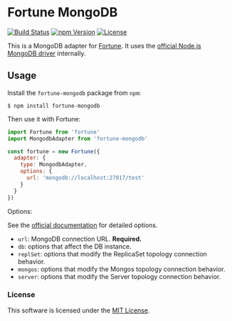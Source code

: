 # Fortune MongoDB

[![Build Status](https://img.shields.io/travis/fortunejs/fortune/master.svg?style=flat-square)](https://travis-ci.org/daliwali/fortune-mongodb)
[![npm Version](https://img.shields.io/npm/v/fortune.svg?style=flat-square)](https://www.npmjs.com/package/fortune-mongodb)
[![License](https://img.shields.io/npm/l/fortune.svg?style=flat-square)](https://raw.githubusercontent.com/daliwali/fortune-mongodb/master/LICENSE)

This is a MongoDB adapter for [Fortune](http://fortunejs.com). It uses the [official Node.js MongoDB driver](http://mongodb.github.io/node-mongodb-native/2.0/) internally.


## Usage

Install the `fortune-mongodb` package from `npm`:

```
$ npm install fortune-mongodb
```

Then use it with Fortune:

```js
import Fortune from 'fortune'
import MongodbAdapter from 'fortune-mongodb'

const fortune = new Fortune({
  adapter: {
    type: MongodbAdapter,
    options: {
      url: 'mongodb://localhost:27017/test'
    }
  }
})
```


Options:

See the [official documentation](http://mongodb.github.io/node-mongodb-native/2.0/tutorials/connecting/) for detailed options.

- `url`: MongoDB connection URL. **Required.**
- `db`: options that affect the DB instance.
- `replSet`: options that modify the ReplicaSet topology connection behavior.
- `mongos`: options that modify the Mongos topology connection behavior.
- `server`: options that modify the Server topology connection behavior.


### License

This software is licensed under the [MIT License](//github.com/daliwali/fortune-mongodb/blob/master/LICENSE).
